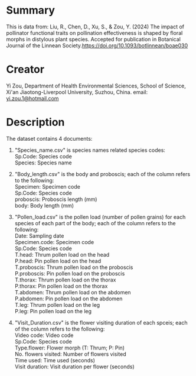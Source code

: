 # Summary
This is data from:  Liu, R., Chen, D., Xu, S., &amp; Zou, Y. (2024) The impact of pollinator functional traits on pollination effectiveness is shaped by floral morphs in distylous plant species. Accepted for publication in Botanical Journal of the Linnean Society.https://doi.org/10.1093/botlinnean/boae030

# Creator
Yi Zou, Department of Health Environmental Sciences, School of Science, Xi'an Jiaotong-Liverpool University, Suzhou, China. email: yi.zou.1@hotmail.com

# Description
The dataset contains 4 documents:

1. "Species_name.csv" is species names related species codes:  
Sp.Code: Species code  
Species: Species name  

3. "Body_length.csv" is the body and proboscis; each of the column refers to the following:  
  Specimen: Specimen code  
  Sp.Code: Species code  
  proboscis: Proboscis length (mm)  
  body: Body length (mm)  

4. "Pollen_load.csv" is the pollen load (number of pollen grains) for each species of each part of the body; each of the column refers to the following:  
  Date: Sampling date  
  Specimen.code: Specimen code  
  Sp.Code: Species code  
  T.head: Thrum pollen load on the head  
  P.head: Pin pollen load on the head  
  T.proboscis: Thrum pollen load on the proboscis  
  P.proboscis: Pin pollen load on the proboscis  
  T.thorax: Thrum pollen load on the thorax  
  P.thorax: Pin pollen load on the thorax  
  T.abdomen: Thrum pollen load on the abdomen  
  P.abdomen: Pin pollen load on the abdomen  
  T.leg: Thrum pollen load on the leg  
  P.leg: Pin pollen load on the leg  

5. "Visit_Duration.csv" is the flower visiting duration of each spceis; each of the column refers to the following:  
  Video code: Video code  
  Sp.Code: Species code  
  Type.flower: Flower morph (T: Thrum; P: Pin)  
  No. flowers visited: Number of flowers visited  
  Time used: Time used (seconds)  
  Visit duration: Visit duration per flower (seconds)  
